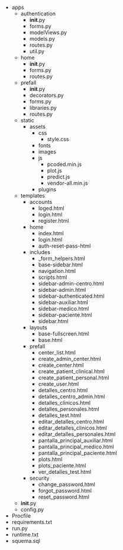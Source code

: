 - apps
    - authentication
        - __init__.py
        - forms.py
        - modelViews.py
        - models.py
        - routes.py
        - util.py
    - home
        - __init__.py
        - forms.py
        - routes.py
    - prefall
        - __init__.py
        - decorators.py
        - forms.py
        - libraries.py
        - routes.py
    - static
        - assets
            - css
                - style.css
            - fonts
            - images
            - js
                - pcoded.min.js
                - plot.js
                - predict.js
                - vendor-all.min.js
            - plugins
    - templates
        - accounts
            - loged.html
            - login.html
            - register.html
        - home
            - index.html
            - login.html
            - auth-reset-pass-html
        - includes
            - _form_helpers.html
            - base-sidebar.html
            - navigation.html
            - scripts.html
            - sidebar-admin-centro.html
            - sidebar-admin.html
            - sidebar-authenticated.html
            - sidebar-auxiliar.html
            - sidebar-medico.html
            - sidebar-paciente.html
            - sidebar.html
        - layouts
            - base-fullscreen.html
            - base.html
        - prefall
            - center_list.html
            - create_admin_center.html
            - create_center.html
            - create_patient_clinical.html
            - create_patient_personal.html
            - create_user.html
            - detalles_centro.html
            - detalles_centro_admin.html
            - detalles_clinicos.html
            - detalles_personales.html
            - detalles_test.html
            - editar_detalles_centro.html
            - editar_detalles_clinicos.html
            - editar_detalles_personales.html
            - pantalla_principal_auxiliar.html
            - pantalla_principal_medico.html
            - pantalla_principal_paciente.html
            - plots.html
            - plots_paciente.html
            - ver_detalles_test.html
        - security
            - change_password.html
            - forgot_password.html
            - reset_password.html
    - __init__.py
    - config.py
- Procfile
- requirements.txt
- run.py
- runtime.txt
- squema.sql